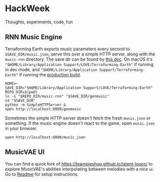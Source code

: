 # HackWeek

Thoughts, experiments, code, fun

## RNN Music Engine

Terraforming Earth exports music parameters every second to `$SAVE_DIR/music.json`, serve this over a simple HTTP server, along with the `music-rnn` directory. The save dir can be found by [this doc](https://love2d.org/wiki/love.filesystem). On macOS it's `"$HOME/Library/Application Support/LOVE/Terraforming-Earth"` if running in dev mode, and `"$HOME/Library/Application Support/Terraforming-Earth"` if running the [production build](http://www.terraforming.earth/play).

    HOME=~
    SAVE_DIR="$HOME/Library/Application Support/LOVE/Terraforming-Earth"
    REPO_DIR=$(pwd)
    ln -s "$REPO_DIR/music-rnn" "$SAVE_DIR/genmusic"
    cd "$SAVE_DIR"
    python -m SimpleHTTPServer &
    open http://localhost:8000/genmusic

Sometimes the simple HTTP server doesn't fetch the fresh `music.json` or something. If the music engine doesn't react to the game, open `music.json` in your browser.

    open http://localhost:8000/music.json

## MusicVAE UI 

You can find a quick fork of https://teampieshop.github.io/latent-loops/ to explore MusicVAE's abilities interpolating between melodies with a nice ui.
Go to [Readme](./latent-loops-ui/README.md) for setup instructions.